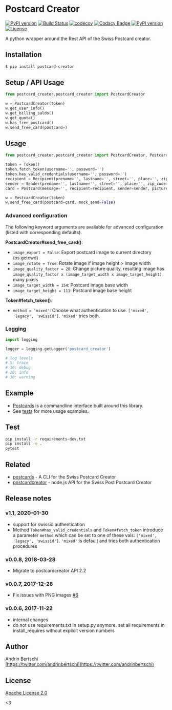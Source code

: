 # Postcard Creator 

[![PyPI version](https://img.shields.io/pypi/v/postcard_creator.svg)](https://badge.fury.io/py/postcard_creator) [![Build Status](https://travis-ci.org/abertschi/postcard_creator_wrapper.svg?branch=master)](https://travis-ci.org/abertschi/postcard_creator_wrapper) [![codecov](https://codecov.io/gh/abertschi/postcard_creator_wrapper/branch/master/graph/badge.svg)](https://codecov.io/gh/abertschi/postcard_creator_wrapper) [![Codacy Badge](https://api.codacy.com/project/badge/Grade/970d46284d854b11ba4fb0c9cee760c7)](https://www.codacy.com/app/abertschi/postcard_creator_wrapper?utm_source=github.com&amp;utm_medium=referral&amp;utm_content=abertschi/postcard_creator_wrapper&amp;utm_campaign=Badge_Grade) [![PyPI version](https://img.shields.io/pypi/pyversions/postcard_creator.svg)](https://pypi.python.org/pypi/postcard_creator) [![License](https://img.shields.io/badge/License-Apache%202.0-green.svg)](https://opensource.org/licenses/Apache-2.0)

A python wrapper around the Rest API of the Swiss Postcard creator.

## Installation
```sh
$ pip install postcard-creator
```

## Setup / API Usage
```python
from postcard_creator.postcard_creator import PostcardCreator

w = PostcardCreator(token)
w.get_user_info()
w.get_billing_saldo()
w.get_quota()
w.has_free_postcard()
w.send_free_card(postcard=)
```

## Usage

```python
from postcard_creator.postcard_creator import PostcardCreator, Postcard, Token, Recipient, Sender

token = Token()
token.fetch_token(username='', password='')
token.has_valid_credentials(username='', password='')
recipient = Recipient(prename='', lastname='', street='', place='', zip_code=0000)
sender = Sender(prename='', lastname='', street='', place='', zip_code=0000)
card = Postcard(message='', recipient=recipient, sender=sender, picture_stream=open('./my-photo.jpg', 'rb'))

w = PostcardCreator(token)
w.send_free_card(postcard=card, mock_send=False)
```

### Advanced configuration
The following keyword arguments are available for advanced configuration (listed with corresponding defaults).

**PostcardCreator#send_free_card()**:
- `image_export = False`: Export postcard image to current directory (os.getcwd)
- `image_rotate = True`: Rotate image if image height > image width
- `image_quality_factor = 20`: Change picture quality, resulting image has 
`image_quality_factor x (image_target_width x image_target_height)` many pixels
- `image_target_width = 154`: Postcard image base width
- `image_target_height = 111`: Postcard image base height

**Token#fetch_token()**:
- `method = 'mixed'`: Choose what authentication to use. `['mixed', 'legacy', 'swissid']`. `'mixed'` tries both.

### Logging
```python
import logging

logger = logging.getLogger('postcard_creator')

# log levels
# 5: trace
# 10: debug
# 20: info
# 30: warning
```

## Example
- [Postcards](https://github.com/abertschi/postcards) is a commandline interface built around this library.
- See [tests](./tests/) for more usage examples.

## Test
```sh
pip install -r requirements-dev.txt
pip install -e .
pytest
```

## Related
- [postcards](https://github.com/abertschi/postcards) - A CLI for the Swiss Postcard Creator
- [postcardcreator](https://github.com/gido/postcardcreator) - node.js API for the Swiss Post Postcard Creator

## Release notes
### v1.1, 2020-01-30
- support for swissid authentication
- Method `Token#has_valid_credentials` and `Token#fetch_token` introduce a parameter `method` 
  which can be set to one of these vals: `['mixed', 'legacy', 'swissid']`. `'mixed'` is default and tries both
  authentication procedures 

### v0.0.8, 2018-03-28
- Migrate to postcardcreator API 2.2

### v0.0.7, 2017-12-28
- Fix issues with PNG images [#6](https://github.com/abertschi/postcard_creator_wrapper/pull/6)

### v0.0.6, 2017-11-22
- internal changes
- do not use requirements.txt in setup.py anymore. set all requirements in 
install_requires without explicit version numbers

## Author

Andrin Bertschi  
[https://twitter.com/andrinbertschi](https://twitter.com/andrinbertschi)

## License

[Apache License 2.0](LICENSE.md)

<3

